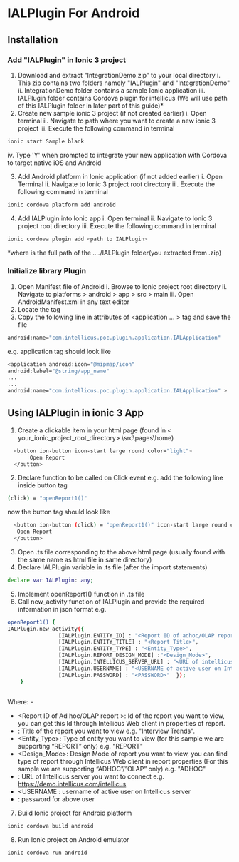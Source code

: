 # IALPlugin For Android

## Installation
### Add "IALPlugin" in Ionic 3 project
1.	Download and extract "IntegrationDemo.zip” to your local directory 
i.	This zip contains two folders namely "IALPlugin" and "IntegrationDemo"  
ii. IntegrationDemo folder contains a sample Ionic application 
iii. IALPlugin folder contains Cordova plugin for intellicus
(We will use path of this IALPlugin folder in later part of this guide)*
2.	Create new sample ionic 3 project (if not created earlier)
i. Open terminal
ii. Navigate to path where you want to create a new ionic 3 project
iii. Execute the following command in terminal
```sh
ionic start Sample blank
```
iv. Type 'Y' when prompted to integrate your new application with Cordova to target native iOS and Android

3.	Add Android platform in Ionic application (if not added earlier) 
i.	Open Terminal
ii.	Navigate to Ionic 3 project root directory
iii. 	Execute the following command in terminal
```sh
ionic cordova platform add android
```
4.	Add IALPlugin into Ionic app
i.	Open terminal
ii.	Navigate to Ionic 3 project root directory
iii.	Execute the following command in terminal 
```sh
ionic cordova plugin add <path to IALPlugin>
```
*where <path to IALPlugin> is the full path of the ..../IALPlugin folder(you extracted from .zip)




###	Initialize library Plugin
1.	Open Manifest file of Android
i.	Browse to Ionic project root directory
ii.	Navigate to platforms > android > app > src > main
iii.	Open AndroidManifest.xml in any text editor
2.	Locate the <application> tag 
3.	Copy the following line in attributes of <application … > tag and save the file
```sh
android:name="com.intellicus.poc.plugin.application.IALApplication"
```

e.g. application tag should look like
```sh
<application android:icon="@mipmap/icon" 
android:label="@string/app_name"
...
...
android:name="com.intellicus.poc.plugin.application.IALApplication" >	
```

## Using IALPlugin in ionic 3 App
1.	Create a clickable item in your html page (found in < your_ionic_project_root_directory>  \src\pages\home)
```sh
  <button ion-button icon-start large round color="light">
       Open Report
  </button>
  ```
2.	Declare function to be called on Click event
e.g.  add the following line inside button tag
```sh
(click) = "openReport1()"
```
now the button tag should look like
```sh
  <button ion-button (click) = "openReport1()" icon-start large round color="light">
   Open Report
  </button>
```
3.	Open .ts file corresponding to the above html page (usually found with the same name as html file in same directory)
4.	Declare IALPlugin variable in .ts file (after the import statements)
```sh
declare var IALPlugin: any;
```
5.	Implement openReport1() function in .ts file
6.	Call new_activity function of IALPlugin and provide the required information in json format 
e.g.
```sh
openReport1() {
IALPlugin.new_activity({
				[IALPlugin.ENTITY_ID] : "<Report ID of adhoc/OLAP report >",
                [IALPlugin.ENTITY_TITLE] : "<Report Title>",
                [IALPlugin.ENTITY_TYPE] : "<Entity_Type>",
                [IALPlugin.REPORT_DESIGN_MODE] :"<Design_Mode>",
                [IALPlugin.INTELLICUS_SERVER_URL] : "<URL of intellicus server>",
                [IALPlugin.USERNAME] : "<USERNAME of active user on Intellicus server>",
                [IALPlugin.PASSWORD] : "<PASSWORD>"  });
	}
  
```
Where: - 
* <Report ID of Ad hoc/OLAP report >:  Id of the report you want to view, you can get this Id through Intellicus Web client in properties of report. 
* <Report Title>: Title of the report you want to view e.g. "Interview Trends".
* <Entity_Type>:  Type of entity you want to view (for this sample we are supporting “REPORT” only) e.g. "REPORT"
* <Design_Mode>: Design Mode of report you want to view, you can find type of report through Intellicus Web client in report properties (For this sample we are supporting “ADHOC”/”OLAP” only) e.g. "ADHOC"
* <URL of intellicus server> : URL of Intellicus server you want to connect e.g. https://demo.intellicus.com/intellicus
* <USERNAME : username of active user on Intellicus server 
* <PASSWORD>: password for above user

7. Build Ionic project for Android platform
```sh
ionic cordova build android
```
8. Run Ionic project on Android emulator
```sh
ionic cordova run android
```

